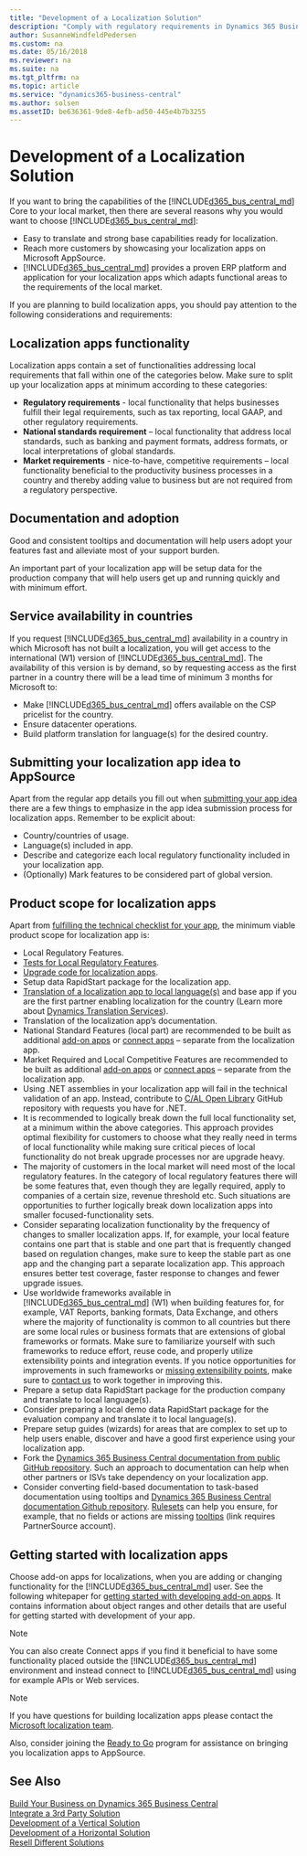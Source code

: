 ```yaml
---
title: "Development of a Localization Solution"
description: "Comply with regulatory requirements in Dynamics 365 Business Central."
author: SusanneWindfeldPedersen
ms.custom: na
ms.date: 05/16/2018
ms.reviewer: na
ms.suite: na
ms.tgt_pltfrm: na
ms.topic: article
ms.service: "dynamics365-business-central"
ms.author: solsen
ms.assetID: be636361-9de8-4efb-ad50-445e4b7b3255
---
```


# Development of a Localization Solution
If you want to bring the capabilities of the [!INCLUDE[d365_bus_central_md](../includes/d365_bus_central_md.md)] Core to your local market, then there are several reasons why you would want to choose [!INCLUDE[d365_bus_central_md](../includes/d365_bus_central_md.md)]: 

- Easy to translate and strong base capabilities ready for localization.
- Reach more customers by showcasing your localization apps on Microsoft AppSource.
- [!INCLUDE[d365_bus_central_md](../includes/d365_bus_central_md.md)] provides a proven ERP platform and application for your localization apps which adapts functional areas to the requirements of the local market.  

If you are planning to build localization apps, you should pay attention to the following considerations and requirements:

## Localization apps functionality
Localization apps contain a set of functionalities addressing local requirements that fall within one of the categories below. Make sure to split up your localization apps at minimum according to these categories:  

 * **Regulatory requirements** - local functionality that helps businesses fulfill their legal requirements, such as tax reporting, local GAAP, and other regulatory requirements. 
 * **National standards requirement** – local functionality that address local standards, such as banking and payment formats, address formats, or local interpretations of global standards. 
 * **Market requirements**   - nice-to-have, competitive requirements – local functionality beneficial to the productivity business processes in a country and thereby adding value to business but are not required from a regulatory perspective. 

## Documentation and adoption 
Good and consistent tooltips and documentation will help users adopt your features fast and alleviate most of your support burden. 

An important part of your localization app will be setup data for the production company that will help users get up and running quickly and with minimum effort. 

## Service availability in countries
If you request [!INCLUDE[d365_bus_central_md](../includes/d365_bus_central_md.md)] availability in a country in which Microsoft has not built a localization, you will get access to the international (W1) version of [!INCLUDE[d365_bus_central_md](../includes/d365_bus_central_md.md)]. The availability of this version is by demand, so by requesting access as the first partner in a country there will be a lead time of minimum 3 months for Microsoft to: 

 * Make [!INCLUDE[d365_bus_central_md](../includes/d365_bus_central_md.md)] offers available on the CSP pricelist for the country. 
 * Ensure datacenter operations. 
 * Build platform translation for language(s) for the desired country.

## Submitting your localization app idea to AppSource 
Apart from the regular app details you fill out when [submitting your app idea](https://go.microsoft.com/fwlink/?linkid=869733) there are a few things to emphasize in the app idea submission process for localization apps. Remember to be explicit about: 
 * Country/countries of usage. 
 * Language(s) included in app. 
 * Describe and categorize each local regulatory functionality included in your localization app. 
 * (Optionally) Mark features to be considered part of global version. 

## Product scope for localization apps
Apart from [fulfilling the technical checklist for your app](../devenv-checklist-submission.md), the minimum viable product scope for localization app is: 

 * Local Regulatory Features. 
 * [Tests for Local Regulatory Features](../../compliance/apptest-testingyourextension.md). 
 * [Upgrade code for localization apps](../devenv-upgrading-extensions.md). 
 * Setup data RapidStart package for the localization app. 
 * [Translation of a localization app to local language(s)](../devenv-work-with-translation-files.md) and base app if you are the first partner enabling localization for the country (Learn more about [Dynamics Translation Services](/dynamics365/unified-operations/dev-itpro/lifecycle-services/translation-service-overview)). 
 * Translation of the localization app’s documentation. 
 * National Standard Features (local part) are recommended to be built as additional [add-on apps](readiness-add-on-apps.md) or [connect apps](readiness-connect-apps.md) – separate from the localization app. 
 * Market Required and Local Competitive Features are recommended to be built as additional [add-on apps](readiness-add-on-apps.md) or [connect apps](readiness-connect-apps.md) – separate from the localization app.
 * Using .NET assemblies in your localization app will fail in the technical validation of an app. Instead, contribute to [C/AL Open Library](https://github.com/Microsoft/cal-open-library) GitHub repository with requests you have for .NET. 
 * It is recommended to logically break down the full local functionality set, at a minimum within the above categories. This approach provides optimal flexibility for customers to choose what they really need in terms of local functionality while making sure critical pieces of local functionality do not break upgrade processes nor are upgrade heavy. 
 * The majority of customers in the local market will need most of the local regulatory features. In the category of local regulatory features there will be some features that, even though they are legally required, apply to companies of a certain size, revenue threshold etc. Such situations are opportunities to further logically break down localization apps into smaller focused-functionality sets. 
 * Consider separating localization functionality by the frequency of changes to smaller localization apps. If, for example, your local feature contains one part that is stable and one part that is frequently changed based on regulation changes, make sure to keep the stable part as one app and the changing part a separate localization app. This approach ensures better test coverage, faster response to changes and fewer upgrade issues. 
 * Use worldwide frameworks available in [!INCLUDE[d365_bus_central_md](../includes/d365_bus_central_md.md)] (W1) when building features for, for example, VAT Reports, banking formats, Data Exchange, and others where the majority of functionality is common to all countries but there are some local rules or business formats that are extensions of global frameworks or formats. Make sure to familiarize yourself with such frameworks to reduce effort, reuse code, and properly utilize extensibility points and integration events. If you notice opportunities for improvements in such frameworks or [missing extensibility points](https://github.com/Microsoft/AL/issues), make sure to [contact us](mailto:d365bcloc@microsoft.com) to work together in improving this. 
 * Prepare a setup data RapidStart package for the production company and translate to local language(s). 
 * Consider preparing a local demo data RapidStart package for the evaluation company and translate it to local language(s). 
 * Prepare setup guides (wizards) for areas that are complex to set up to help users enable, discover and have a good first experience using your localization app. 
 * Fork the [Dynamics 365 Business Central documentation from public GitHub repository](https://github.com/MicrosoftDocs/dynamics365smb-docs). Such an approach to documentation can help when other partners or ISVs take dependency on your localization app. 
 * Consider converting field-based documentation to task-based documentation using tooltips and [Dynamics 365 Business Central documentation Github repository](https://github.com/MicrosoftDocs/dynamics365smb-docs). [Rulesets](../devenv-rule-set-syntax-for-code-analysis-tools.md) can help you ensure, for example, that no fields or actions are missing [tooltips](https://worldready.cloudapp.net/Styleguide/Read?id=2748&topicid=38066) (link requires PartnerSource account). 

## Getting started with localization apps
Choose add-on apps for localizations, when you are adding or changing functionality for the [!INCLUDE[d365_bus_central_md](../includes/d365_bus_central_md.md)] user. See the following whitepaper for [getting started with developing add-on apps](https://go.microsoft.com/fwlink/?linkid=869734). It contains information about object ranges and other details that are useful for getting started with development of your app. 

> [!NOTE]  
> You can also create Connect apps if you find it beneficial to have some functionality placed outside the [!INCLUDE[d365_bus_central_md](../includes/d365_bus_central_md.md)] environment and instead connect to [!INCLUDE[d365_bus_central_md](../includes/d365_bus_central_md.md)] using for example APIs or Web services. 


> [!NOTE]  
> If you have questions for building localization apps please contact the [Microsoft localization team](mailto:d365bcloc@microsoft.com). 

Also, consider joining the [Ready to Go](readiness-ready-to-go.md) program for assistance on bringing you localization apps to AppSource.

## See Also
[Build Your Business on Dynamics 365 Business Central](readiness-welcome.md)  
[Integrate a 3rd Party Solution](readiness-thirdparty-solution.md)  
[Development of a Vertical Solution](readiness-develop-vertical.md)  
[Development of a Horizontal Solution](readiness-develop-horizontal.md)  
[Resell Different Solutions](readiness-reseller.md)  

